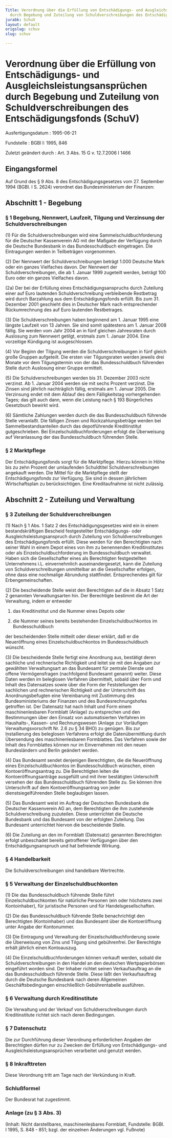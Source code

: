 ```yaml
---
Title: Verordnung über die Erfüllung von Entschädigungs- und Ausgleichsleistungsansprüchen
  durch Begebung und Zuteilung von Schuldverschreibungen des Entschädigungsfonds
jurabk: SchuV
layout: default
origslug: schuv
slug: schuv

---
```


# Verordnung über die Erfüllung von Entschädigungs- und Ausgleichsleistungsansprüchen durch Begebung und Zuteilung von Schuldverschreibungen des Entschädigungsfonds (SchuV)

Ausfertigungsdatum
:   1995-06-21

Fundstelle
:   BGBl I: 1995, 846

Zuletzt geändert durch
:   Art. 3 Abs. 15 G v. 12.7.2006 I 1466

## Eingangsformel

Auf Grund des § 9 Abs. 8 des Entschädigungsgesetzes vom 27. September
1994 (BGBl. I S. 2624) verordnet das Bundesministerium der Finanzen:

## Abschnitt 1 - Begebung

### § 1 Begebung, Nennwert, Laufzeit, Tilgung und Verzinsung der Schuldverschreibungen

(1) Für die Schuldverschreibungen wird eine Sammelschuldbuchforderung
für die Deutscher Kassenverein AG mit der Maßgabe der Verfügung durch
die Deutsche Bundesbank in das Bundesschuldbuch eingetragen. Die
Eintragungen werden in Teilbeträgen vorgenommen.

(2) Der Nennwert der Schuldverschreibungen beträgt 1.000 Deutsche Mark
oder ein ganzes Vielfaches davon. Der Nennwert der
Schuldverschreibungen, die ab 1. Januar 1999 zugeteilt werden, beträgt
100 Euro oder ein ganzes Vielfaches davon.

(2a) Der bei der Erfüllung eines Entschädigungsanspruchs durch
Zuteilung einer auf Euro lautenden Schuldverschreibung verbleibende
Restbetrag wird durch Barzahlung aus dem Entschädigungsfonds erfüllt.
Bis zum 31. Dezember 2001 geschieht dies in Deutscher Mark nach
entsprechender Rückumrechnung des auf Euro lautenden Restbetrages.

(3) Die Schuldverschreibungen haben beginnend am 1. Januar 1995 eine
längste Laufzeit von 13 Jahren. Sie sind somit spätestens am 1. Januar
2008 fällig. Sie werden vom Jahr 2004 an in fünf gleichen Jahresraten
durch Auslosung zum Nennwert getilgt, erstmals zum 1. Januar 2004.
Eine vorzeitige Kündigung ist ausgeschlossen.

(4) Vor Beginn der Tilgung werden die Schuldverschreibungen in fünf
gleich große Gruppen aufgeteilt. Die ersten vier Tilgungsraten werden
jeweils drei Monate vor dem Tilgungstermin von der das
Bundesschuldbuch führenden Stelle durch Auslosung einer Gruppe
ermittelt.

(5) Die Schuldverschreibungen werden bis 31. Dezember 2003 nicht
verzinst. Ab 1. Januar 2004 werden sie mit sechs Prozent verzinst. Die
Zinsen sind jährlich nachträglich fällig, erstmals am 1. Januar 2005.
Die Verzinsung endet mit dem Ablauf des dem Fälligkeitstag
vorhergehenden Tages; das gilt auch dann, wenn die Leistung nach § 193
Bürgerliches Gesetzbuch bewirkt wird.

(6) Sämtliche Zahlungen werden durch die das Bundesschuldbuch führende
Stelle veranlaßt. Die fälligen Zinsen und Rückzahlungsbeträge werden
bei Sammelbestandsanteilen durch das depotführende Kreditinstitut
gutgeschrieben. Bei Einzelschuldbuchforderungen erfolgt die
Überweisung auf Veranlassung der das Bundesschuldbuch führenden
Stelle.

### § 2 Marktpflege

Der Entschädigungsfonds sorgt für die Marktpflege. Hierzu können in
Höhe bis zu zehn Prozent der umlaufenden Schuldtitel
Schuldverschreibungen angekauft werden. Die Mittel für die Marktpflege
stellt der Entschädigungsfonds zur Verfügung. Sie sind in dessen
jährlichem Wirtschaftsplan zu berücksichtigen. Eine Kreditaufnahme ist
nicht zulässig.

## Abschnitt 2 - Zuteilung und Verwaltung

### § 3 Zuteilung der Schuldverschreibungen

(1) Nach § 1 Abs. 1 Satz 2 des Entschädigungsgesetzes wird ein in
einem bestandskräftigen Bescheid festgestellter Entschädigungs- oder
Ausgleichsleistungsanspruch durch Zuteilung von Schuldverschreibungen
des Entschädigungsfonds erfüllt. Diese werden für den Berechtigten
nach seiner Wahl in einem Depot eines von ihm zu benennenden
Kreditinstitutes oder als Einzelschuldbuchforderung im
Bundesschuldbuch verwaltet. Haben sich die Gesellschafter eines als
Berechtigten festgestellten Unternehmens i.L. einvernehmlich
auseinandergesetzt, kann die Zuteilung von Schuldverschreibungen
unmittelbar an die Gesellschafter erfolgen, ohne dass eine nochmalige
Abrundung stattfindet. Entsprechendes gilt für Erbengemeinschaften.

(2) Die bescheidende Stelle weist den Berechtigten auf die in Absatz 1
Satz 2 genannten Verwaltungsarten hin. Der Berechtigte bestimmt die
Art der Verwaltung, indem er entweder

1.  das Kreditinstitut und die Nummer eines Depots oder


2.  die Nummer seines bereits bestehenden Einzelschuldbuchkontos im
    Bundesschuldbuch



der bescheidenden Stelle mitteilt oder dieser erklärt, daß er die
Neueröffnung eines Einzelschuldbuchkontos im Bundesschuldbuch wünscht.

(3) Die bescheidende Stelle fertigt eine Anordnung aus, bestätigt
deren sachliche und rechnerische Richtigkeit und leitet sie mit den
Angaben zur gewählten Verwaltungsart an das Bundesamt für zentrale
Dienste und offene Vermögensfragen (nachfolgend Bundesamt genannt)
weiter. Diese Daten werden im beleglosen Verfahren übermittelt, sobald
über Form und Inhalt des Datensatzes sowie über die Form der
Feststellungen der sachlichen und rechnerischen Richtigkeit und der
Unterschrift des Anordnungsbefugten eine Vereinbarung mit Zustimmung
des Bundesministeriums der Finanzen und des Bundesrechnungshofes
getroffen ist. Der Datensatz hat nach Inhalt und Form einem
maschinenlesbaren Formblatt (Anlage) zu entsprechen und den
Bestimmungen über den Einsatz von automatisierten Verfahren im
Haushalts-, Kassen- und Rechnungswesen (Anlage zur Vorläufigen
Verwaltungsvorschrift Nr. 2.6 zu § 34 BHO) zu genügen. Bis zur
Installierung des beleglosen Verfahrens erfolgt die Datenübermittlung
durch Übersendung des maschinenlesbaren Formblattes. Das Verfahren
sowie der Inhalt des Formblattes können nur im Einvernehmen mit den
neuen Bundesländern und Berlin geändert werden.

(4) Das Bundesamt sendet denjenigen Berechtigten, die die Neueröffnung
eines Einzelschuldbuchkontos im Bundesschuldbuch wünschen, einen
Kontoeröffnungsantrag zu. Die Berechtigten leiten die
Kontoeröffnungsanträge ausgefüllt und mit ihrer bestätigten
Unterschrift versehen der das Bundesschuldbuch führenden Stelle zu.
Sie können ihre Unterschrift auf dem Kontoeröffnungsantrag von jeder
dienstsiegelführenden Stelle beglaubigen lassen.

(5) Das Bundesamt weist im Auftrag der Deutschen Bundesbank die
Deutscher Kassenverein AG an, dem Berechtigten die ihm zustehende
Schuldverschreibung zuzuteilen. Diese unterrichtet die Deutsche
Bundesbank und das Bundesamt von der erfolgten Zuteilung. Das
Bundesamt unterrichtet hiervon die bescheidende Stelle.

(6) Die Zuteilung an den im Formblatt (Datensatz) genannten
Berechtigten erfolgt unbeschadet bereits getroffener Verfügungen über
den Entschädigungsanspruch und hat befreiende Wirkung.

### § 4 Handelbarkeit

Die Schuldverschreibungen sind handelbare Wertrechte.

### § 5 Verwaltung der Einzelschuldbuchkonten

(1) Die das Bundesschuldbuch führende Stelle führt
Einzelschuldbuchkonten für natürliche Personen (ein oder höchstens
zwei Kontoinhaber), für juristische Personen und für
Handelsgesellschaften.

(2) Die das Bundesschuldbuch führende Stelle benachrichtigt den
Berechtigten (Kontoinhaber) und das Bundesamt über die Kontoeröffnung
unter Angabe der Kontonummer.

(3) Die Eintragung und Verwaltung der Einzelschuldbuchforderung sowie
die Überweisung von Zins und Tilgung sind gebührenfrei. Der
Berechtigte erhält jährlich einen Kontoauszug.

(4) Die Einzelschuldbuchforderungen können verkauft werden, sobald die
Schuldverschreibungen in den Handel an den deutschen Wertpapierbörsen
eingeführt worden sind. Der Inhaber richtet seinen Verkaufsauftrag an
die das Bundesschuldbuch führende Stelle. Diese läßt den
Verkaufsauftrag durch die Deutsche Bundesbank nach deren Allgemeinen
Geschäftsbedingungen einschließlich Gebührentabelle ausführen.

### § 6 Verwaltung durch Kreditinstitute

Die Verwaltung und der Verkauf von Schuldverschreibungen durch
Kreditinstitute richtet sich nach deren Bedingungen.

### § 7 Datenschutz

Die zur Durchführung dieser Verordnung erforderlichen Angaben der
Berechtigten dürfen nur zu Zwecken der Erfüllung von Entschädigungs-
und Ausgleichsleistungsansprüchen verarbeitet und genutzt werden.

### § 8 Inkrafttreten

Diese Verordnung tritt am Tage nach der Verkündung in Kraft.

### Schlußformel

Der Bundesrat hat zugestimmt.

### Anlage (zu § 3 Abs. 3)

(Inhalt: Nicht darstellbares, maschinenlesbares Formblatt,
Fundstelle: BGBl. I 1995, S. 848 - 851;
bzgl. der einzelnen Änderungen vgl. Fußnote)

